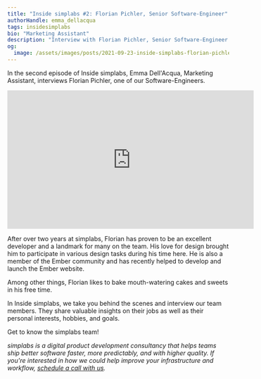 ```yaml
---
title: "Inside simplabs #2: Florian Pichler, Senior Software-Engineer"
authorHandle: emma_dellacqua
tags: insidesimplabs
bio: "Marketing Assistant"
description: "Interview with Florian Pichler, Senior Software-Engineer at simplabs."
og:
  image: /assets/images/posts/2021-09-23-inside-simplabs-florian-pichler/og-image.png
---
```


In the second episode of Inside simplabs, Emma Dell'Acqua, Marketing Assistant,
interviews Florian Pichler, one of our Software-Engineers.

<!--break-->

<iframe width="560" height="315" src="https://www.youtube-nocookie.com/embed//1v8Yezip2S4" title="Embedded video of Inside simplabs episode 1" frameborder="0" allow="accelerometer; autoplay; clipboard-write; encrypted-media; gyroscope; picture-in-picture" allowfullscreen></iframe>

After over two years at simplabs, Florian has proven to be an excellent
developer and a landmark for many on the team. His love for design brought him
to participate in various design tasks during his time here. He is also a member
of the Ember community and has recently helped to develop and launch the Ember
website.

Among other things, Florian likes to bake mouth-watering cakes and sweets in his
free time.

In Inside simplabs, we take you behind the scenes and interview our team
members. They share valuable insights on their jobs as well as their personal
interests, hobbies, and goals.

Get to know the simplabs team!

_simplabs is a digital product development consultancy that helps teams ship
better software faster, more predictably, and with higher quality. If you're
interested in how we could help improve your infrastructure and workflow,
[schedule a call with us](/contact/)._
